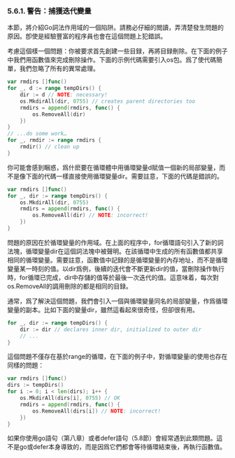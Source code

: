 ### 5.6.1. 警告：捕獲迭代變量

本節，將介紹Go詞法作用域的一個陷阱。請務必仔細的閲讀，弄清楚發生問題的原因。卽使是經驗豐富的程序員也會在這個問題上犯錯誤。

考慮這個樣一個問題：你被要求首先創建一些目録，再將目録刪除。在下面的例子中我們用函數值來完成刪除操作。下面的示例代碼需要引入os包。爲了使代碼簡單，我們忽略了所有的異常處理。

```Go
var rmdirs []func()
for _, d := range tempDirs() {
	dir := d // NOTE: necessary!
	os.MkdirAll(dir, 0755) // creates parent directories too
	rmdirs = append(rmdirs, func() {
		os.RemoveAll(dir)
	})
}
// ...do some work…
for _, rmdir := range rmdirs {
	rmdir() // clean up
}
```

你可能會感到睏惑，爲什麽要在循環體中用循環變量d賦值一個新的局部變量，而不是像下面的代碼一樣直接使用循環變量dir。需要註意，下面的代碼是錯誤的。

```go
var rmdirs []func()
for _, dir := range tempDirs() {
	os.MkdirAll(dir, 0755)
	rmdirs = append(rmdirs, func() {
		os.RemoveAll(dir) // NOTE: incorrect!
	})
}
```

問題的原因在於循環變量的作用域。在上面的程序中，for循環語句引入了新的詞法塊，循環變量dir在這個詞法塊中被聲明。在該循環中生成的所有函數值都共享相同的循環變量。需要註意，函數值中記録的是循環變量的內存地址，而不是循環變量某一時刻的值。以dir爲例，後續的迭代會不斷更新dir的值，當刪除操作執行時，for循環已完成，dir中存儲的值等於最後一次迭代的值。這意味着，每次對os.RemoveAll的調用刪除的都是相同的目録。

通常，爲了解決這個問題，我們會引入一個與循環變量同名的局部變量，作爲循環變量的副本。比如下面的變量dir，雖然這看起來很奇怪，但卻很有用。

```Go
for _, dir := range tempDirs() {
	dir := dir // declares inner dir, initialized to outer dir
	// ...
}
```

這個問題不僅存在基於range的循環，在下面的例子中，對循環變量i的使用也存在同樣的問題：

```Go
var rmdirs []func()
dirs := tempDirs()
for i := 0; i < len(dirs); i++ {
	os.MkdirAll(dirs[i], 0755) // OK
	rmdirs = append(rmdirs, func() {
		os.RemoveAll(dirs[i]) // NOTE: incorrect!
	})
}
```

如果你使用go語句（第八章）或者defer語句（5.8節）會經常遇到此類問題。這不是go或defer本身導致的，而是因爲它們都會等待循環結束後，再執行函數值。
